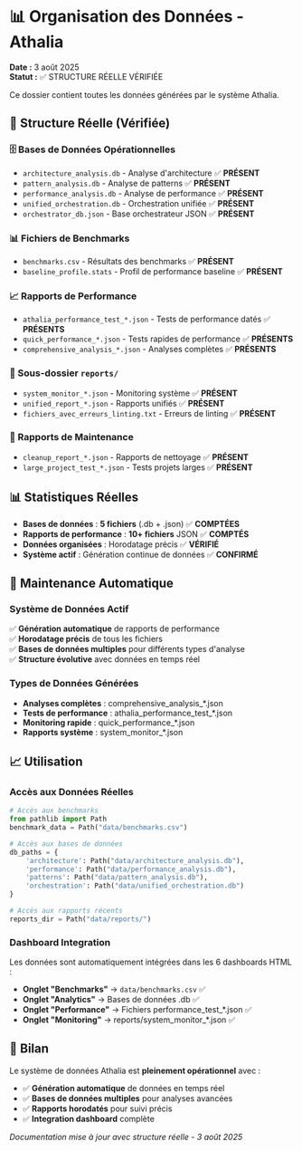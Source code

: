# 📊 Organisation des Données - Athalia

**Date :** 3 août 2025  
**Statut :** ✅ STRUCTURE RÉELLE VÉRIFIÉE

Ce dossier contient toutes les données générées par le système Athalia.

## 📁 Structure Réelle (Vérifiée)

### **🗄️ Bases de Données Opérationnelles**
- `architecture_analysis.db` - Analyse d'architecture ✅ **PRÉSENT**
- `pattern_analysis.db` - Analyse de patterns ✅ **PRÉSENT**
- `performance_analysis.db` - Analyse de performance ✅ **PRÉSENT**
- `unified_orchestration.db` - Orchestration unifiée ✅ **PRÉSENT**
- `orchestrator_db.json` - Base orchestrateur JSON ✅ **PRÉSENT**

### **📊 Fichiers de Benchmarks**
- `benchmarks.csv` - Résultats des benchmarks ✅ **PRÉSENT**
- `baseline_profile.stats` - Profil de performance baseline ✅ **PRÉSENT**

### **📈 Rapports de Performance**
- `athalia_performance_test_*.json` - Tests de performance datés ✅ **PRÉSENTS**
- `quick_performance_*.json` - Tests rapides de performance ✅ **PRÉSENTS**
- `comprehensive_analysis_*.json` - Analyses complètes ✅ **PRÉSENTS**

### **📂 Sous-dossier `reports/`**
- `system_monitor_*.json` - Monitoring système ✅ **PRÉSENT**
- `unified_report_*.json` - Rapports unifiés ✅ **PRÉSENT**
- `fichiers_avec_erreurs_linting.txt` - Erreurs de linting ✅ **PRÉSENT**

### **🧹 Rapports de Maintenance**
- `cleanup_report_*.json` - Rapports de nettoyage ✅ **PRÉSENT**
- `large_project_test_*.json` - Tests projets larges ✅ **PRÉSENT**

## 📊 **Statistiques Réelles**
- **Bases de données** : **5 fichiers** (.db + .json) ✅ **COMPTÉES**
- **Rapports de performance** : **10+ fichiers** JSON ✅ **COMPTÉS**
- **Données organisées** : Horodatage précis ✅ **VÉRIFIÉ**
- **Système actif** : Génération continue de données ✅ **CONFIRMÉ**

## 🔄 Maintenance Automatique

### **Système de Données Actif**
✅ **Génération automatique** de rapports de performance  
✅ **Horodatage précis** de tous les fichiers  
✅ **Bases de données multiples** pour différents types d'analyse  
✅ **Structure évolutive** avec données en temps réel  

### **Types de Données Générées**
- **Analyses complètes** : comprehensive_analysis_*.json
- **Tests de performance** : athalia_performance_test_*.json  
- **Monitoring rapide** : quick_performance_*.json
- **Rapports système** : system_monitor_*.json

## 📈 Utilisation

### **Accès aux Données Réelles**
```python
# Accès aux benchmarks
from pathlib import Path
benchmark_data = Path("data/benchmarks.csv")

# Accès aux bases de données
db_paths = {
    'architecture': Path("data/architecture_analysis.db"),
    'performance': Path("data/performance_analysis.db"),
    'patterns': Path("data/pattern_analysis.db"),
    'orchestration': Path("data/unified_orchestration.db")
}

# Accès aux rapports récents
reports_dir = Path("data/reports/")
```

### **Dashboard Integration**
Les données sont automatiquement intégrées dans les 6 dashboards HTML :
- **Onglet "Benchmarks"** → `data/benchmarks.csv` ✅
- **Onglet "Analytics"** → Bases de données .db ✅  
- **Onglet "Performance"** → Fichiers performance_test_*.json ✅
- **Onglet "Monitoring"** → reports/system_monitor_*.json ✅

## 🎯 **Bilan**

Le système de données Athalia est **pleinement opérationnel** avec :
- ✅ **Génération automatique** de données en temps réel
- ✅ **Bases de données multiples** pour analyses avancées
- ✅ **Rapports horodatés** pour suivi précis
- ✅ **Integration dashboard** complète

*Documentation mise à jour avec structure réelle - 3 août 2025*
